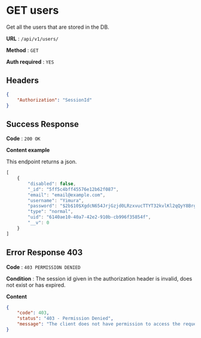 # GET users

Get all the users that are stored in the DB.

**URL** : `/api/v1/users/`

**Method** : `GET`

**Auth required** : `YES`

## Headers

```json
{
    "Authorization": "SessionId"
}
```

## Success Response

**Code** : `200 OK`

**Content example**

This endpoint returns a json.
```js
[
    {
        "disabled": false,
        "_id": "5ff5c4bff45576e12b62f087",
        "email": "email@example.com",
        "username": "Yimura",
        "password": "$2b$10$XgdcN654JrjGzjd0LRzxvucTTYT32kvlKl2qQyY8BrgOyeXUSt3xu",
        "type": "normal",
        "uid": "6140ae10-40a7-42e2-910b-cb996f35854f",
        "__v": 0
    }
]
```

## Error Response 403

**Code** : `403 PERMISSION DENIED`

**Condition** : The session id given in the authorization header is invalid, does not exist or has expired.

**Content**

```json
{
    "code": 403,
    "status": "403 - Permission Denied",
    "message": "The client does not have permission to access the requested resource."
}
```